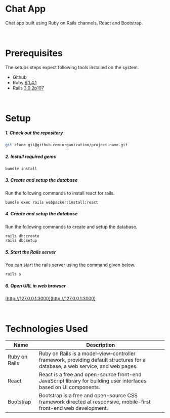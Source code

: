 # Chat App

Chat app built using Ruby on Rails channels, React and Bootstrap.

&emsp;
# Prerequisites

The setups steps expect following tools installed on the system.

- Github
- Ruby [6.1.4.1](https://www.ruby-lang.org/en/downloads/)
- Rails [3.0.2p107](https://rubyonrails.org/)
  

&emsp;
# Setup

##### 1. Check out the repository

```bash
git clone git@github.com:organization/project-name.git
```

##### 2. Install required gems

```bash
bundle install
```

##### 3. Create and setup the database

Run the following commands to install react for rails.

```bash
bundle exec rails webpacker:install:react
```

##### 4. Create and setup the database

Run the following commands to create and setup the database.

```bash
rails db:create
rails db:setup
```

##### 5. Start the Rails server

You can start the rails server using the command given below.

```bash
rails s
```

##### 6. Open URL in web browser

[http://127.0.0.1:3000](http://127.0.0.1:3000)


&emsp;
# Technologies Used

| Name        | Description |
| ----------- | ---------------- |
| Ruby on Rails     | Ruby on Rails is a model–view–controller framework, providing default structures for a database, a web service, and web pages. |
| React | React is a free and open-source front-end JavaScript library for building user interfaces based on UI components. |
| Bootstrap  | Bootstrap is a free and open-source CSS framework directed at responsive, mobile-first front-end web development.  |
